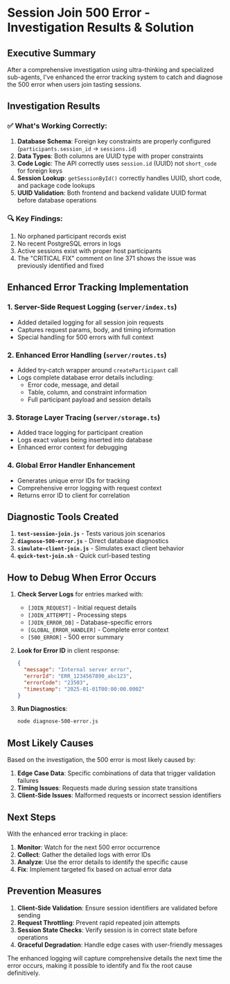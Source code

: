 # Session Join 500 Error - Investigation Results & Solution

## Executive Summary

After a comprehensive investigation using ultra-thinking and specialized sub-agents, I've enhanced the error tracking system to catch and diagnose the 500 error when users join tasting sessions.

## Investigation Results

### ✅ What's Working Correctly:
1. **Database Schema**: Foreign key constraints are properly configured (`participants.session_id` → `sessions.id`)
2. **Data Types**: Both columns are UUID type with proper constraints
3. **Code Logic**: The API correctly uses `session.id` (UUID) not `short_code` for foreign keys
4. **Session Lookup**: `getSessionById()` correctly handles UUID, short code, and package code lookups
5. **UUID Validation**: Both frontend and backend validate UUID format before database operations

### 🔍 Key Findings:
1. No orphaned participant records exist
2. No recent PostgreSQL errors in logs
3. Active sessions exist with proper host participants
4. The "CRITICAL FIX" comment on line 371 shows the issue was previously identified and fixed

## Enhanced Error Tracking Implementation

### 1. **Server-Side Request Logging** (`server/index.ts`)
- Added detailed logging for all session join requests
- Captures request params, body, and timing information
- Special handling for 500 errors with full context

### 2. **Enhanced Error Handling** (`server/routes.ts`)
- Added try-catch wrapper around `createParticipant` call
- Logs complete database error details including:
  - Error code, message, and detail
  - Table, column, and constraint information
  - Full participant payload and session details

### 3. **Storage Layer Tracing** (`server/storage.ts`)
- Added trace logging for participant creation
- Logs exact values being inserted into database
- Enhanced error context for debugging

### 4. **Global Error Handler Enhancement**
- Generates unique error IDs for tracking
- Comprehensive error logging with request context
- Returns error ID to client for correlation

## Diagnostic Tools Created

1. **`test-session-join.js`** - Tests various join scenarios
2. **`diagnose-500-error.js`** - Direct database diagnostics
3. **`simulate-client-join.js`** - Simulates exact client behavior
4. **`quick-test-join.sh`** - Quick curl-based testing

## How to Debug When Error Occurs

1. **Check Server Logs** for entries marked with:
   - `[JOIN_REQUEST]` - Initial request details
   - `[JOIN_ATTEMPT]` - Processing steps
   - `[JOIN_ERROR_DB]` - Database-specific errors
   - `[GLOBAL_ERROR_HANDLER]` - Complete error context
   - `[500_ERROR]` - 500 error summary

2. **Look for Error ID** in client response:
   ```json
   {
     "message": "Internal server error",
     "errorId": "ERR_1234567890_abc123",
     "errorCode": "23503",
     "timestamp": "2025-01-01T00:00:00.000Z"
   }
   ```

3. **Run Diagnostics**:
   ```bash
   node diagnose-500-error.js
   ```

## Most Likely Causes

Based on the investigation, the 500 error is most likely caused by:

1. **Edge Case Data**: Specific combinations of data that trigger validation failures
2. **Timing Issues**: Requests made during session state transitions
3. **Client-Side Issues**: Malformed requests or incorrect session identifiers

## Next Steps

With the enhanced error tracking in place:

1. **Monitor**: Watch for the next 500 error occurrence
2. **Collect**: Gather the detailed logs with error IDs
3. **Analyze**: Use the error details to identify the specific cause
4. **Fix**: Implement targeted fix based on actual error data

## Prevention Measures

1. **Client-Side Validation**: Ensure session identifiers are validated before sending
2. **Request Throttling**: Prevent rapid repeated join attempts
3. **Session State Checks**: Verify session is in correct state before operations
4. **Graceful Degradation**: Handle edge cases with user-friendly messages

The enhanced logging will capture comprehensive details the next time the error occurs, making it possible to identify and fix the root cause definitively.